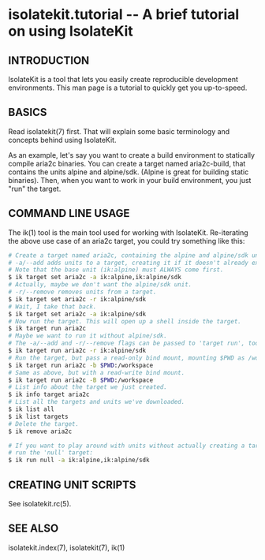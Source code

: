 # isolatekit.tutorial -- A brief tutorial on using IsolateKit

## INTRODUCTION

IsolateKit is a tool that lets you easily create reproducible development environments.
This man page is a tutorial to quickly get you up-to-speed.

## BASICS

Read isolatekit(7) first. That will explain some basic terminology and concepts behind
using IsolateKit.

As an example, let's say you want to create a build environment to statically compile
aria2c binaries. You can create a target named aria2c-build, that contains the units
alpine and alpine/sdk. (Alpine is great for building static binaries). Then, when you
want to work in your build environment, you just "run" the target.

## COMMAND LINE USAGE

The ik(1) tool is the main tool used for working with IsolateKit. Re-iterating the above
use case of an aria2c target, you could try something like this:

```bash
# Create a target named aria2c, containing the alpine and alpine/sdk units.
# -a/--add adds units to a target, creating it if it doesn't already exist.
# Note that the base unit (ik:alpine) must ALWAYS come first.
$ ik target set aria2c -a ik:alpine,ik:alpine/sdk
# Actually, maybe we don't want the alpine/sdk unit.
# -r/--remove removes units from a target.
$ ik target set aria2c -r ik:alpine/sdk
# Wait, I take that back.
$ ik target set aria2c -a ik:alpine/sdk
# Now run the target. This will open up a shell inside the target.
$ ik target run aria2c
# Maybe we want to run it without alpine/sdk.
# The -a/--add and -r/--remove flags can be passed to 'target run', too.
$ ik target run aria2c -r ik:alpine/sdk
# Run the target, but pass a read-only bind mount, mounting $PWD as /workspace.
$ ik target run aria2c -b $PWD:/workspace
# Same as above, but with a read-write bind mount.
$ ik target run aria2c -B $PWD:/workspace
# List info about the target we just created.
$ ik info target aria2c
# List all the targets and units we've downloaded.
$ ik list all
$ ik list targets
# Delete the target.
$ ik remove aria2c

# If you want to play around with units without actually creating a target, just
# run the 'null' target:
$ ik run null -a ik:alpine,ik:alpine/sdk
```

## CREATING UNIT SCRIPTS

See isolatekit.rc(5).

## SEE ALSO

isolatekit.index(7), isolatekit(7), ik(1)
